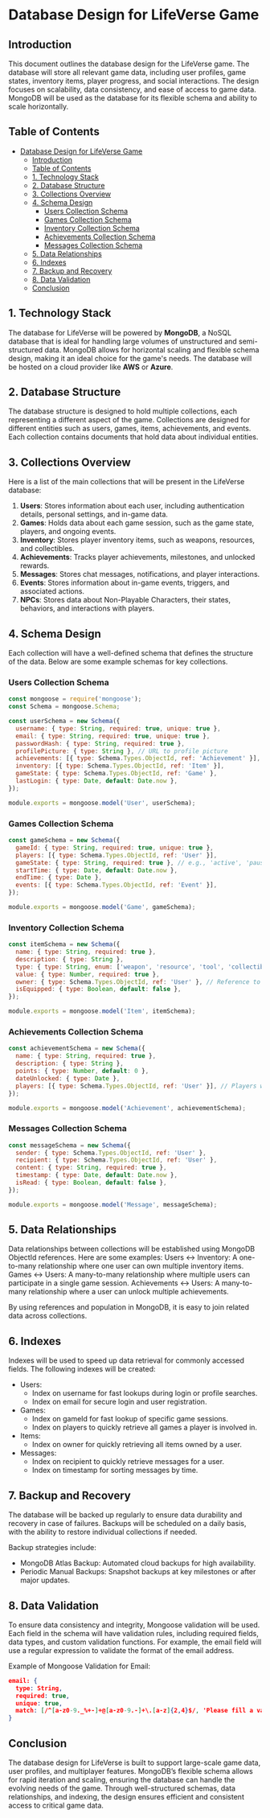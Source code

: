 # Database Design for LifeVerse Game

## Introduction

This document outlines the database design for the LifeVerse game. The database will store all relevant game data, including user profiles, game states, inventory items, player progress, and social interactions. The design focuses on scalability, data consistency, and ease of access to game data. MongoDB will be used as the database for its flexible schema and ability to scale horizontally.

## Table of Contents

- [Database Design for LifeVerse Game](#database-design-for-lifeverse-game)
  - [Introduction](#introduction)
  - [Table of Contents](#table-of-contents)
  - [1. Technology Stack](#1-technology-stack)
  - [2. Database Structure](#2-database-structure)
  - [3. Collections Overview](#3-collections-overview)
  - [4. Schema Design](#4-schema-design)
    - [Users Collection Schema](#users-collection-schema)
    - [Games Collection Schema](#games-collection-schema)
    - [Inventory Collection Schema](#inventory-collection-schema)
    - [Achievements Collection Schema](#achievements-collection-schema)
    - [Messages Collection Schema](#messages-collection-schema)
  - [5. Data Relationships](#5-data-relationships)
  - [6. Indexes](#6-indexes)
  - [7. Backup and Recovery](#7-backup-and-recovery)
  - [8. Data Validation](#8-data-validation)
  - [Conclusion](#conclusion)

## 1. Technology Stack

The database for LifeVerse will be powered by **MongoDB**, a NoSQL database that is ideal for handling large volumes of unstructured and semi-structured data. MongoDB allows for horizontal scaling and flexible schema design, making it an ideal choice for the game's needs. The database will be hosted on a cloud provider like **AWS** or **Azure**.

## 2. Database Structure

The database structure is designed to hold multiple collections, each representing a different aspect of the game. Collections are designed for different entities such as users, games, items, achievements, and events. Each collection contains documents that hold data about individual entities.

## 3. Collections Overview

Here is a list of the main collections that will be present in the LifeVerse database:

1. **Users**: Stores information about each user, including authentication details, personal settings, and in-game data.
2. **Games**: Holds data about each game session, such as the game state, players, and ongoing events.
3. **Inventory**: Stores player inventory items, such as weapons, resources, and collectibles.
4. **Achievements**: Tracks player achievements, milestones, and unlocked rewards.
5. **Messages**: Stores chat messages, notifications, and player interactions.
6. **Events**: Stores information about in-game events, triggers, and associated actions.
7. **NPCs**: Stores data about Non-Playable Characters, their states, behaviors, and interactions with players.

## 4. Schema Design

Each collection will have a well-defined schema that defines the structure of the data. Below are some example schemas for key collections.

### Users Collection Schema

```javascript
const mongoose = require('mongoose');
const Schema = mongoose.Schema;

const userSchema = new Schema({
  username: { type: String, required: true, unique: true },
  email: { type: String, required: true, unique: true },
  passwordHash: { type: String, required: true },
  profilePicture: { type: String }, // URL to profile picture
  achievements: [{ type: Schema.Types.ObjectId, ref: 'Achievement' }],
  inventory: [{ type: Schema.Types.ObjectId, ref: 'Item' }],
  gameState: { type: Schema.Types.ObjectId, ref: 'Game' },
  lastLogin: { type: Date, default: Date.now },
});

module.exports = mongoose.model('User', userSchema);
```

### Games Collection Schema

```javascript
const gameSchema = new Schema({
  gameId: { type: String, required: true, unique: true },
  players: [{ type: Schema.Types.ObjectId, ref: 'User' }],
  gameState: { type: String, required: true }, // e.g., 'active', 'paused', 'completed'
  startTime: { type: Date, default: Date.now },
  endTime: { type: Date },
  events: [{ type: Schema.Types.ObjectId, ref: 'Event' }],
});

module.exports = mongoose.model('Game', gameSchema);
```

### Inventory Collection Schema

```javascript
const itemSchema = new Schema({
  name: { type: String, required: true },
  description: { type: String },
  type: { type: String, enum: ['weapon', 'resource', 'tool', 'collectible'], required: true },
  value: { type: Number, required: true },
  owner: { type: Schema.Types.ObjectId, ref: 'User' }, // Reference to the user who owns the item
  isEquipped: { type: Boolean, default: false },
});

module.exports = mongoose.model('Item', itemSchema);
```

### Achievements Collection Schema

```javascript
const achievementSchema = new Schema({
  name: { type: String, required: true },
  description: { type: String },
  points: { type: Number, default: 0 },
  dateUnlocked: { type: Date },
  players: [{ type: Schema.Types.ObjectId, ref: 'User' }], // Players who have unlocked this achievement
});

module.exports = mongoose.model('Achievement', achievementSchema);
```

### Messages Collection Schema

```javascript
const messageSchema = new Schema({
  sender: { type: Schema.Types.ObjectId, ref: 'User' },
  recipient: { type: Schema.Types.ObjectId, ref: 'User' },
  content: { type: String, required: true },
  timestamp: { type: Date, default: Date.now },
  isRead: { type: Boolean, default: false },
});

module.exports = mongoose.model('Message', messageSchema);
```

## 5. Data Relationships

Data relationships between collections will be established using MongoDB ObjectId references. Here are some examples:
Users ↔ Inventory: A one-to-many relationship where one user can own multiple inventory items.
Games ↔ Users: A many-to-many relationship where multiple users can participate in a single game session.
Achievements ↔ Users: A many-to-many relationship where a user can unlock multiple achievements.

By using references and population in MongoDB, it is easy to join related data across collections.

## 6. Indexes

Indexes will be used to speed up data retrieval for commonly accessed fields. The following indexes will be created:

- Users:
  - Index on username for fast lookups during login or profile searches.
  - Index on email for secure login and user registration.
- Games:
  - Index on gameId for fast lookup of specific game sessions.
  - Index on players to quickly retrieve all games a player is involved in.
- Items:
  - Index on owner for quickly retrieving all items owned by a user.
- Messages:
  - Index on recipient to quickly retrieve messages for a user.
  - Index on timestamp for sorting messages by time.

## 7. Backup and Recovery

The database will be backed up regularly to ensure data durability and recovery in case of failures. Backups will be scheduled on a daily basis, with the ability to restore individual collections if needed.

Backup strategies include:

- MongoDB Atlas Backup: Automated cloud backups for high availability.
- Periodic Manual Backups: Snapshot backups at key milestones or after major updates.

## 8. Data Validation

To ensure data consistency and integrity, Mongoose validation will be used. Each field in the schema will have validation rules, including required fields, data types, and custom validation functions. For example, the email field will use a regular expression to validate the format of the email address.

Example of Mongoose Validation for Email:

```json
email: {
  type: String,
  required: true,
  unique: true,
  match: [/^[a-z0-9._%+-]+@[a-z0-9.-]+\.[a-z]{2,4}$/, 'Please fill a valid email address'],
}
```

## Conclusion

The database design for LifeVerse is built to support large-scale game data, user profiles, and multiplayer features. MongoDB’s flexible schema allows for rapid iteration and scaling, ensuring the database can handle the evolving needs of the game. Through well-structured schemas, data relationships, and indexing, the design ensures efficient and consistent access to critical game data.

